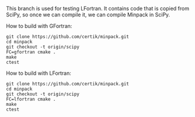 This branch is used for testing LFortran. It contains code that is copied from SciPy, so once we can compile it, we can compile Minpack in SciPy.

How to build with GFortran:
```
git clone https://github.com/certik/minpack.git
cd minpack
git checkout -t origin/scipy
FC=gfortran cmake .
make
ctest
```

How to build with LFortran:
```
git clone https://github.com/certik/minpack.git
cd minpack
git checkout -t origin/scipy
FC=lfortran cmake .
make
ctest
```

